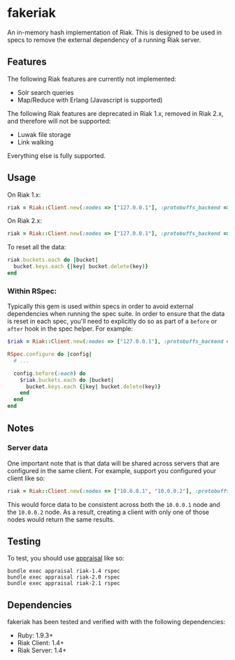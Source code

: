 # fakeriak

An in-memory hash implementation of Riak.  This is designed to be used in specs
to remove the external dependency of a running Riak server.

## Features

The following Riak features are currently not implemented:
* Solr search queries
* Map/Reduce with Erlang (Javascript is supported)

The following Riak features are deprecated in Riak 1.x, removed in Riak 2.x,
and therefore will not be supported:
* Luwak file storage
* Link walking

Everything else is fully supported.

## Usage

On Riak 1.x:

```ruby
riak = Riak::Client.new(:nodes => ["127.0.0.1"], :protobuffs_backend => :Memory, :http_backend => :Memory)
```

On Riak 2.x:

```ruby
riak = Riak::Client.new(:nodes => ["127.0.0.1"], :protobuffs_backend => :Memory)
```

To reset all the data:

```ruby
riak.buckets.each do |bucket|
  bucket.keys.each {|key| bucket.delete(key)}
end
```

### Within RSpec:

Typically this gem is used within specs in order to avoid external dependencies
when running the spec suite.  In order to ensure that the data is reset in each
spec, you'll need to explicitly do so as part of a `before` or `after` hook in
the spec helper.  For example:

```ruby
$riak = Riak::Client.new(:nodes => ["127.0.0.1"], :protobuffs_backend => :Memory)

RSpec.configure do |config|
  # ...

  config.before(:each) do
    $riak.buckets.each do |bucket|
      bucket.keys.each {|key| bucket.delete(key)}
    end
  end
end
```

## Notes

### Server data

One important note that is that data will be shared across servers that are
configured in the same client.  For example, support you configured your
client like so:

```ruby
riak = Riak::Client.new(:nodes => ["10.0.0.1", "10.0.0.2"], :protobuffs_backend => :Memory)
```

This would force data to be consistent across both the `10.0.0.1` node and the
`10.0.0.2` node.  As a result, creating a client with only one of those nodes
would return the same results.

## Testing

To test, you should use [appraisal](https://github.com/thoughtbot/appraisal) like so:

```
bundle exec appraisal riak-1.4 rspec
bundle exec appraisal riak-2.0 rspec
bundle exec appraisal riak-2.1 rspec
```

## Dependencies

fakeriak has been tested and verified with with the following dependencies:

* Ruby: 1.9.3+
* Riak Client: 1.4+
* Riak Server: 1.4+